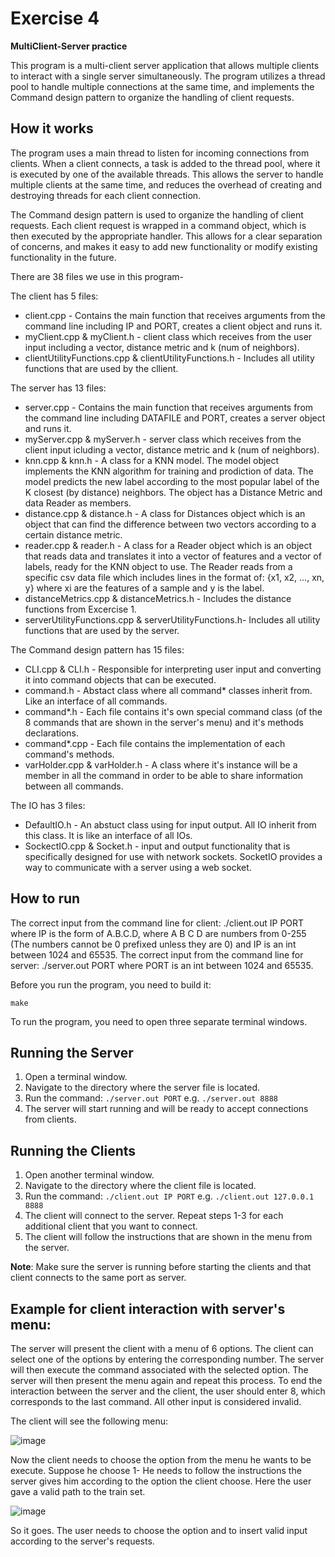 # Exercise 4
__MultiClient-Server practice__

This program is a multi-client server application that allows multiple clients to interact with a single server simultaneously. The program utilizes a thread pool to handle multiple connections at the same time, and implements the Command design pattern to organize the handling of client requests.

## How it works

The program uses a main thread to listen for incoming connections from clients. When a client connects, a task is added to the thread pool, where it is executed by one of the available threads. This allows the server to handle multiple clients at the same time, and reduces the overhead of creating and destroying threads for each client connection.

The Command design pattern is used to organize the handling of client requests. Each client request is wrapped in a command object, which is then executed by the appropriate handler. This allows for a clear separation of concerns, and makes it easy to add new functionality or modify existing functionality in the future.

There are 38 files we use in this program-

The client has 5 files:
* client.cpp - Contains the main function that receives arguments from the command line including IP and PORT, creates a client object and runs it. 
* myClient.cpp & myClient.h - client class which receives from the user input including a vector, distance metric and k (num of neighbors).
* clientUtilityFunctions.cpp & clientUtilityFunctions.h - Includes all utility functions that are used by the cllient.

The server has 13 files:
* server.cpp - Contains the main function that receives arguments from the command line including DATAFILE and PORT, creates a server object and runs it. 
* myServer.cpp & myServer.h - server class which receives from the client input icluding a vector, distance metric and k (num of neighbors).
* knn.cpp & knn.h - A class for a KNN model. The model object implements the KNN algorithm for training and prodiction of data. The model predicts the new label according to the most popular label of the K closest (by distance) neighbors. The object has a Distance Metric and data Reader as members.
* distance.cpp & distance.h - A class for Distances object which is an object that can find the difference between two vectors according to a certain distance metric. 
* reader.cpp & reader.h - A class for a Reader object which is an object that reads data and translates it into a vector of features and a vector of labels, ready for the KNN object to use. The Reader reads from a specific csv data file which includes lines in the format of: {x1, x2, ..., xn, y} where xi are the features of a sample and y is the label.
* distanceMetrics.cpp & distanceMetrics.h - Includes the distance functions from Excercise 1. 
* serverUtilityFunctions.cpp & serverUtilityFunctions.h- Includes all utility functions that are used by the server.

The Command design pattern has 15 files:
* CLI.cpp & CLI.h - Responsible for interpreting user input and converting it into command objects that can be executed.
* command.h - Abstact class where all command* classes inherit from. Like an interface of all commands.
* command*.h - Each file contains it's own special command class (of the 8 commands that are shown in the server's menu) and it's methods declarations.
* command*.cpp - Each file contains the implementation of each command's methods.
* varHolder.cpp & varHolder.h - A class where it's instance will be a member in all the command in order to be able to share information between all commands.

The IO has 3 files:
* DefaultIO.h - An abstuct class using for input output. All IO inherit from this class. It is like an interface of all IOs. 
* SockectIO.cpp & Socket.h - input and output functionality that is specifically designed for use with network sockets. SocketIO provides a way to communicate with a server using a web socket.

## How to run
The correct input from the command line for client: ./client.out IP PORT where IP is the form of A.B.C.D, where A B C D are numbers from 0-255 (The numbers cannot be 0 prefixed unless they are 0) and IP is an int between 1024 and 65535.
The correct input from the command line for server: ./server.out PORT where PORT is an int between 1024 and 65535.

Before you run the program, you need to build it: 
```
make
```

To run the program, you need to open three separate terminal windows.

## Running the Server
1. Open a terminal window.
2. Navigate to the directory where the server file is located.
3. Run the command: `./server.out PORT` e.g. `./server.out 8888`
4. The server will start running and will be ready to accept connections from clients.

## Running the Clients
1. Open another terminal window.
2. Navigate to the directory where the client file is located.
3. Run the command: `./client.out IP PORT` e.g. `./client.out 127.0.0.1 8888`
4. The client will connect to the server. Repeat steps 1-3 for each additional client that you want to connect.
5. The client will follow the instructions that are shown in the menu from the server.

**Note**: Make sure the server is running before starting the clients and that client connects to the same port as server.

## Example for client interaction with server's menu:

The server will present the client with a menu of 6 options. The client can select one of the options by entering the corresponding number. The server will then execute the command associated with the selected option. The server will then present the menu again and repeat this process. To end the interaction between the server and the client, the user should enter 8, which corresponds to the last command.
All other input is considered invalid.


The client will see the following menu:

![image](https://user-images.githubusercontent.com/118104474/214587711-15b0a355-0337-4f46-a64b-d9ecf7204638.png)

Now the client needs to choose the option from the menu he wants to be execute. Suppose he choose 1-
He needs to follow the instructions the server gives him according to the option the client choose.
Here the user gave a valid path to the train set.

![image](https://user-images.githubusercontent.com/118104474/214588588-d7380218-ee60-4058-8006-a73b1b0944b8.png)

So it goes. The user needs to choose the option and to insert valid input according to the server's requests.


